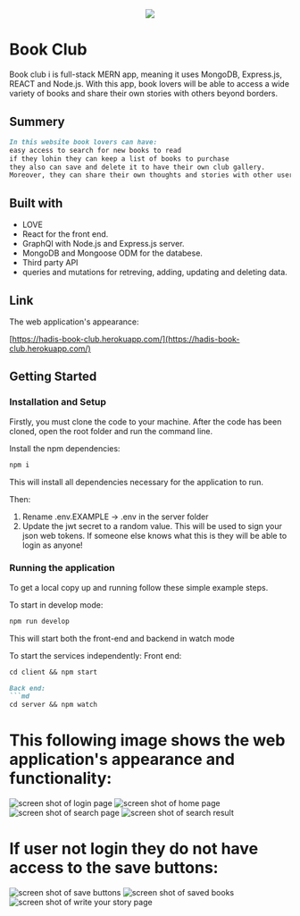 # <book-club>
<!-- PROJECT LOGO -->
<br />
<div align="center">
  <a href="https://github.com/HadisParsa/vigilance-fullstack">
    <img src="https://emojipedia-us.s3.dualstack.us-west-1.amazonaws.com/thumbs/160/apple/285/books_1f4da.png">
  </a>

</div>

# Book Club
Book club i is full-stack MERN app, meaning it uses MongoDB, Express.js, REACT and Node.js.
With this app, book lovers will be able to access a wide variety of books and share their own stories with others beyond borders. 

## Summery 

```md
In this website book lovers can have: 
easy access to search for new books to read
if they lohin they can keep a list of books to purchase
they also can save and delete it to have their own club gallery.
Moreover, they can share their own thoughts and stories with other users.
```` 

## Built with

* LOVE
* React for the front end.
* GraphQl with Node.js and Express.js server.
* MongoDB and Mongoose ODM for the databese.
* Third party API
* queries and mutations for retreving, adding, updating and deleting data.

## Link

The web application's appearance:

[https://hadis-book-club.herokuapp.com/](https://hadis-book-club.herokuapp.com/)

## Getting Started

### Installation and Setup

Firstly, you must clone the code to your machine.
After the code has been cloned, open the root folder and run the command line. 

Install the npm dependencies:
```md
npm i 
````
This will install all dependencies necessary for the application to run.

Then:

1. Rename .env.EXAMPLE -> .env in the server folder
2. Update the jwt secret to a random value. This will be used to sign your json web tokens. If someone else knows what this is they will be able to login as anyone!

### Running the application

To get a local copy up and running follow these simple example steps.

To start in develop mode:
```md
npm run develop
````
This will start both the front-end and backend in watch mode

To start the services independently: Front end:
```md
cd client && npm start
````
```md
Back end:
```md
cd server && npm watch
````

# This following image shows the web application's appearance and functionality:
![screen shot of login page](./assets/images/ScreenShot1.jpg)
![screen shot of home page](./assets/images/ScreenShot2.jpg)
![screen shot of search page](./assets/images/ScreenShot3.jpg)
![screen shot of search result](./assets/images/ScreenShot5.jpg)

# If user not login they do not have access to the save buttons:
![screen shot of save buttons](./assets/images/ScreenShot4.jpg)
![screen shot of saved books](./assets/images/ScreenShot6.jpg)
![screen shot of write your story page](./assets/images/ScreenShot7.jpg)